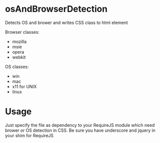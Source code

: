# osAndBrowserDetection
Detects OS and brower and writes CSS class to html element

Browser classes:
* mozilla
* msie
* opera
* webkit

OS classes:
* win
* mac
* x11 for UNIX
* linux

# Usage
Just specify the file as dependency to your RequireJS module which need brower or OS detection in CSS. Be sure you have underscore and jquery in your shim for RequireJS
